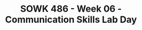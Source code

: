 ---
layout: single_embed_slide
title: "SOWK 486 - Week 06 - Communication Skills Lab Day"
presentation_id: 78H3LD
canonical_url: /presentations/78H3LD/
slides:
  - slide_name: ../deck-7173-large-0.jpeg
    slide_thumbnail: ../deck-7173-thumb-0.jpeg
    slide_text: >
      <p><strong>Week 06</strong>: 09/29/21
      <strong>Content</strong>: Communication Skills Lab Day</p>
      
  - slide_name: ../deck-7173-large-1.jpeg
    slide_thumbnail: ../deck-7173-thumb-1.jpeg
    slide_text: >
      <ul>
      <li>What’s you’ve learned so far</li>
      <li>Teaching empathy to clients</li>
      <li>Following skills</li>
      <li>Sharing following skills</li>
      <li>Practice with labeling empathetic levels</li>
      <li>Practice implementing following skills</li>
      </ul>
      
  - slide_name: ../deck-7173-large-2.jpeg
    slide_thumbnail: ../deck-7173-thumb-2.jpeg
    slide_text: >
      <blockquote>
      <p>I want to spend some time talking about what we have been learning. I felt like a circle group would be the most productive way of doing this.</p>
      </blockquote>
      <p>Group Norms:</p>
      <ol>
      <li>
      <strong>Respect the talking piece</strong>: everyone listens, everyone has a turn</li>
      <li>
      <strong>Speak from the heart</strong>: your truth, your perspectives, your expriences</li>
      <li>
      <strong>Listen from the heart</strong>: Let go of stories that make it hard to hear each other</li>
      <li>
      <strong>Trust that you know what to say</strong>: no need to rehearse</li>
      <li>
      <strong>Say just enough</strong>: without feeling rushed, be concise and considerate of the time of others</li>
      </ol>
      <ul>
      <li>What are some things that you feel like you can take away from this class so far?</li>
      <li>What are ways that you are implementing or incorporating things you have been learning in any of your classes into your life?</li>
      <li>What do you need to be a better social worker as you progress through your education?</li>
      </ul>
      <p>Reference</p>
      <p>Clifford, A. (n.d.) <em>Teaching restorative practices with classroom circles</em>. Retrieved from <a href="http://restorativejustice.org/am-site/media/teaching-restorative-practices-with-classroom-circles.pdf" target="_blank" rel="noopener">http://restorativejustice.org/am-site/media/teaching-restorative-practices-with-classroom-circles.pdf</a></p>
      
  - slide_name: ../deck-7173-large-3.jpeg
    slide_thumbnail: ../deck-7173-thumb-3.jpeg
    slide_text: >
      <blockquote>
      <p>We oftentimes think about empathy as being able to put ourselves into someone else’s shoes. Still, we must also consider how we can teach our clients to put themselves into somebody’s shoes.</p>
      </blockquote>
      <blockquote>
      <p>An important task for the social worker involves teaching clients to respond emphatically. Concerning this role, social workers should consider taking the following actions:</p>
      </blockquote>
      <ul>
      <li>Teach clients the paradigm for empathic responding.</li>
      <li>Introduce clients to the list of affective words and phrases and to the Leads for Empathic Responses list.</li>
      <li>Intervene in sessions when clients ignore or fail to validate messages.</li>
      <li>Give positive feedback when clients listen to each other.</li>
      </ul>
      
  - slide_name: ../deck-7173-large-4.jpeg
    slide_thumbnail: ../deck-7173-thumb-4.jpeg
    slide_text: >
      <p>[Small Group Activity] Work in teams of three or four to design a planned intervention for teaching empathy. What population would you work with, how would you teach them empathy, what would some of the sessions look like? You will have about 15 minutes to come up with ideas, and then you will share back with the group.</p>
      
  - slide_name: ../deck-7173-large-5.jpeg
    slide_thumbnail: ../deck-7173-thumb-5.jpeg
    slide_text: >
      <blockquote>
      <p>“Verbal following involves the use and sometimes blending of discrete skills that enable social workers to maintain psychological contact with clients on a moment-by-moment basis and to convey accurate understanding of their messages. Moreover, verbal following behavior takes into account two performance variables that are essential to satisfaction and continuance on the part of the client:”</p>
      </blockquote>
      <ul>
      <li>
      <strong>Stimulus-response congruence</strong>: The extent to which social workers’ responses provide feedback to clients that their messages are accurately received.</li>
      <li>
      <strong>Content relevance</strong>: The extent to which the content of social workers’ responses is perceived by clients as relevant to their substantive concerns.</li>
      </ul>
      
  - slide_name: ../deck-7173-large-6.jpeg
    slide_thumbnail: ../deck-7173-thumb-6.jpeg
    slide_text: >
      <ul>
      <li>
      <strong>Minimal prompts signal</strong> the social worker’s attentiveness and encourage the client to continue verbalizing.
      <ul>
      <li>
      <strong>Nonverbal minimal prompts</strong> consist of nodding the head, using facial expressions, or employing gestures that convey receptivity, interest, and commitment to understanding. They implicitly convey the message, “I am with you; please continue.”</li>
      <li>
      <strong>Verbal minimal prompts</strong> consist of brief messages that convey interest and encourage or request expanded verbalizations along the lines of the client’s previous expressions.</li>
      </ul>
      </li>
      <li>
      <strong>Accent responses</strong> (Hackney &amp; Cormier, 2005) involve repeating, in a questioning tone of voice or with emphasis, a word or a short phrase. Suppose a client says, “I’ve really had it with the way my supervisor at work is treating me.” The social worker might reply, “Had it?”</li>
      </ul>
      
  - slide_name: ../deck-7173-large-7.jpeg
    slide_thumbnail: ../deck-7173-thumb-7.jpeg
    slide_text: >
      <p>There are two basic types of of reflection:</p>
      <ol>
      <li>
      <strong>Reflection of Content</strong>: emphasize the cognitive aspects of client messages, such as situations, ideas, objects, or persons (Hackney &amp; Cormier, 2005).</li>
      <li>
      <strong>Reflection of Affect</strong>: focus attention on the affective part of the communication (Cormier, Nurius, &amp; Osborn, 2009). In reflections of affect, social workers relate with responses that accurately capture clients’ affect and help them reflect on and sort through their feelings</li>
      </ol>
      <p>Reflection can take the form of the following forms:</p>
      <ul>
      <li>
      <strong>Simple reflections</strong>, which identify the emotions expressed by the client, are a heritage from nondirective, client-centered counseling</li>
      <li>
      <strong>Complex reflections</strong> go beyond what the client has directly stated or implied, adding substantial meaning or emphasis to convey a more complex picture
      <ul>
      <li>
      <strong>Reframing</strong>: is another form of adding content. Here, the social worker puts the client’s response in a different light beyond what the client had considered (Moyers et al., 2003)</li>
      </ul>
      </li>
      <li>
      <strong>Double-sided reflection</strong>: Sometimes clients express indecision and conflict between several alternatives. that captures both sides of the dilemma that is fostering ambivalence about acting (Miller &amp; Rollnick, 2002)</li>
      <li>
      <strong>Reflections with a twist</strong> are reflections in which the social worker agrees in essence with the dilemma expressed by the client but changes the emphasis, perhaps to indicate that the dilemma is not unsolvable but rather that the client has not at this time solved it (Miller &amp; Rollnick, 2013)</li>
      </ul>
      
  - slide_name: ../deck-7173-large-8.jpeg
    slide_thumbnail: ../deck-7173-thumb-8.jpeg
    slide_text: >
      <p>Closed-ended questions define a topic and restrict the client’s response to a few words or a simple yes or no answer.</p>
      
  - slide_name: ../deck-7173-large-9.jpeg
    slide_thumbnail: ../deck-7173-thumb-9.jpeg
    slide_text: >
      <p>Open-ended questions and statements invite expanded expression and leave the client free to express what seems most relevant and important.</p>
      
  - slide_name: ../deck-7173-large-10.jpeg
    slide_thumbnail: ../deck-7173-thumb-10.jpeg
    slide_text: >
      <blockquote>
      <p>Seeking concreteness is an important aspect of drawing out information from a client. We can use it to obtain concreteness in a number of areas:</p>
      </blockquote>
      <ul>
      <li>
      <strong>Checking out Perceptions</strong>: Understanding how they view the world</li>
      <li>
      <strong>Clarifying the Meaning of Vague or Unfamiliar Terms</strong>: Clients often times use vague terms. What does this actually mean?</li>
      <li>
      <strong>Exploring the Basis of Conclusions Drawn by Clients</strong>: Why do they think things are this way</li>
      <li>
      <strong>Assisting Clients in Personalizing Their Statements</strong>: Helping understand what it means for them…
      <ul>
      <li>Focus on self</li>
      <li>Focus on others</li>
      <li>Focus on group or relationships</li>
      <li>Focus on content</li>
      </ul>
      </li>
      </ul>
      
  - slide_name: ../deck-7173-large-11.jpeg
    slide_thumbnail: ../deck-7173-thumb-11.jpeg
    slide_text: >
      <ul>
      <li>
      <strong>Eliciting Specific Feelings</strong>: How do they feel more specifically.</li>
      <li>
      <strong>Focusing on the Here and Now</strong>: moving out of the past.</li>
      <li>
      <strong>Eliciting Details Related to Clients’ Experiences</strong>: What they’ve done</li>
      <li>
      <strong>Eliciting Details Related to Interactional Behavior</strong>: How their interactions has been</li>
      </ul>
      
  - slide_name: ../deck-7173-large-12.jpeg
    slide_thumbnail: ../deck-7173-thumb-12.jpeg
    slide_text: >
      <p>The functions of focusing skills include</p>
      <ol>
      <li>Selecting topics for exploration</li>
      <li>Exploring topics in depth</li>
      <li>Managing obstacles to focusing</li>
      </ol>
      
  - slide_name: ../deck-7173-large-13.jpeg
    slide_thumbnail: ../deck-7173-thumb-13.jpeg
    slide_text: >
      <p>Four Distinct facets of summarizing:</p>
      <ol>
      <li>
      <strong>Highlighting key aspects</strong> of discussions of specific problems, strengths, and resources before changing the focus of the discussion</li>
      <li>
      <strong>Making connections</strong> between relevant aspects of lengthy client messages</li>
      <li>
      <strong>Reviewing major focal points</strong> of a session and tasks that clients plan to work on before the next session</li>
      <li>Recapitulating the highlights of a <strong>previous session</strong> and reviewing <strong>clients’ progress</strong> on tasks during the week for the purpose of providing focus and continuity between sessions</li>
      </ol>
      
  - slide_name: ../deck-7173-large-14.jpeg
    slide_thumbnail: ../deck-7173-thumb-14.jpeg
    slide_text: >
      
  - slide_name: ../deck-7173-large-15.jpeg
    slide_thumbnail: ../deck-7173-thumb-15.jpeg
    slide_text: >
      <blockquote>
      <p>One way of the most effective ways to learn about a topic, is to teach it. You are going to get a short opportunity to teach your classmates interviewing techniques.</p>
      </blockquote>
      <ul>
      <li>Having six different groups you will each be assigned one of the six interviewing techniques</li>
      <li>Spend 15-20 minutes deciding how you can teach the two skills to your classmates</li>
      <li>Teach the two skills to your classmates, teaching exercises should be 3-7 minutes in length.</li>
      </ul>
      <blockquote>
      <p>The various interviewing techniques are as follows:</p>
      </blockquote>
      <ul>
      <li>Furthering responses</li>
      <li>Reflection responses</li>
      <li>Closed-ended questions &amp; open-ended questions</li>
      <li>Providing and maintaining focus</li>
      <li>Seeking concreteness</li>
      <li>Summarizing</li>
      </ul>
      
  - slide_name: ../deck-7173-large-16.jpeg
    slide_thumbnail: ../deck-7173-thumb-16.jpeg
    slide_text: >
      <p>[Individual Activity] Read the statement below regarding the 80 year old woman. Come up with some possible empathetic responses that a social worker could do.</p>
      <p>[Partner Group Activity] Share your responses with a partner. Discuss with your partner what level you think your empathetic responses were</p>
      <p><strong>Single woman, age 80</strong> [to social worker concerning her request to move to an independent living complex provided for ambulatory older persons]:</p>
      <p>Goodness, the more I think of moving, the more scared I get. I have neighbors here who look after me, and I won’t know a soul there. I’m afraid I’ll be all alone.</p>
      
  - slide_name: ../deck-7173-large-17.jpeg
    slide_thumbnail: ../deck-7173-thumb-17.jpeg
    slide_text: >
      <p>[Small Group Activity] Work in groups of 4 or 5 to review the statement about this 16 year old male client. Come up with some empathetic responses at each of the levels.</p>
      <p><strong>Male, age 16</strong> [in weekly visit to social work probation officer]:</p>
      <p>I don’t see the sense in having to come here every (expletive) week. I haven’t been in any trouble now since I went to court a month ago. You should know by now you can trust me.</p>
      
  - slide_name: ../deck-7173-large-18.jpeg
    slide_thumbnail: ../deck-7173-thumb-18.jpeg
    slide_text: >
      <blockquote>
      <p>We also need to be able to demonstrate and use direct implementation of skills to be able to more effective.</p>
      </blockquote>
      <ul>
      <li>In groups of three you will each have a specific roll. There will be an interviewer, an interviewee, and an observer</li>
      <li>The interviewer will pick two or three of the interviewing techniques that they want to practice using. Discuss this with your group prior to starting.</li>
      <li>Interview the respondent regarding something that is a passion [hobby, interest, story… etc] of theirs</li>
      <li>Debrief after and switch rolls after about 10 minutes</li>
      </ul>
      
  - slide_name: ../deck-7173-large-19.jpeg
    slide_thumbnail: ../deck-7173-thumb-19.jpeg
    slide_text: >
      <blockquote>
      <p>We also need to be able to demonstrate and use direct implementation of skills to be able to more effective.</p>
      </blockquote>
      <ul>
      <li>In groups of three you will each have a specific roll. There will be an interviewer, an interviewee, and an observer</li>
      <li>The interviewer will pick two or three of the interviewing techniques that they want to practice using. Discuss this with your group prior to starting.</li>
      <li>Interview the respondent regarding something that is a passion [hobby, interest, story… etc] of theirs</li>
      <li>Debrief after and switch rolls after about 10 minutes</li>
      </ul>
      
  - slide_name: ../deck-7173-large-20.jpeg
    slide_thumbnail: ../deck-7173-thumb-20.jpeg
    slide_text: >
      <blockquote>
      <p>We also need to be able to demonstrate and use direct implementation of skills to be able to more effective.</p>
      </blockquote>
      <ul>
      <li>In groups of three you will each have a specific roll. There will be an interviewer, an interviewee, and an observer</li>
      <li>The interviewer will pick two or three of the interviewing techniques that they want to practice using. Discuss this with your group prior to starting.</li>
      <li>Interview the respondent regarding something that is a passion [hobby, interest, story… etc] of theirs</li>
      <li>Debrief after and switch rolls after about 10 minutes</li>
      </ul>
      
---
